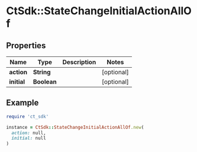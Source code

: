 # CtSdk::StateChangeInitialActionAllOf

## Properties

| Name | Type | Description | Notes |
| ---- | ---- | ----------- | ----- |
| **action** | **String** |  | [optional] |
| **initial** | **Boolean** |  | [optional] |

## Example

```ruby
require 'ct_sdk'

instance = CtSdk::StateChangeInitialActionAllOf.new(
  action: null,
  initial: null
)
```

